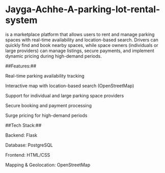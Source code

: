 # Jayga-Achhe-A-parking-lot-rental-system

is a marketplace platform that allows users to rent and manage parking spaces with real-time availability and location-based search. Drivers can quickly find and book nearby spaces, while space owners (individuals or large providers) can manage listings, secure payments, and implement dynamic pricing during high-demand periods.

##Features:##

Real-time parking availability tracking

Interactive map with location-based search (OpenStreetMap)

Support for individual and large parking space providers

Secure booking and payment processing

Surge pricing for high-demand periods

##Tech Stack:##

Backend: Flask

Database: PostgreSQL

Frontend: HTML/CSS

Mapping & Geolocation: OpenStreetMap

